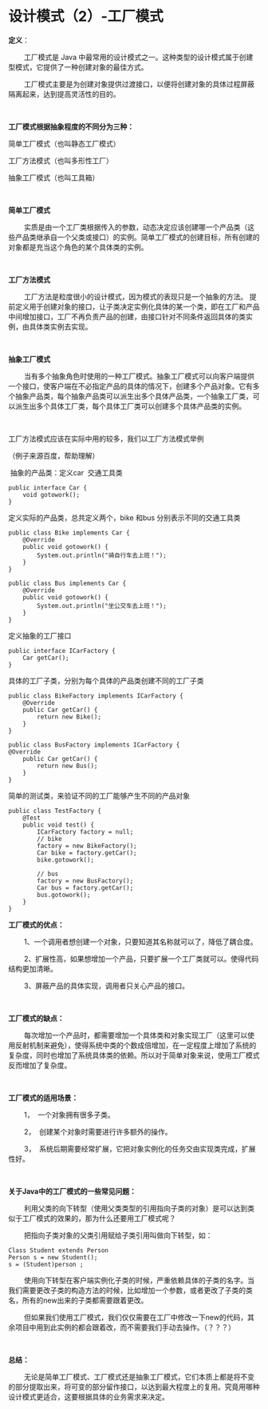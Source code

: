 # 设计模式（2）-工厂模式

**定义**：

        工厂模式是 Java 中最常用的设计模式之一。这种类型的设计模式属于创建型模式，它提供了一种创建对象的最佳方式。

        工厂模式主要是为创建对象提供过渡接口，以便将创建对象的具体过程屏蔽隔离起来，达到提高灵活性的目的。

 

**工厂模式根据抽象程度的不同分为三种：**

简单工厂模式（也叫静态工厂模式）

工厂方法模式（也叫多形性工厂）

抽象工厂模式（也叫工具箱）

 

**简单工厂模式**

        实质是由一个工厂类根据传入的参数，动态决定应该创建哪一个产品类（这些产品类继承自一个父类或接口）的实例。简单工厂模式的创建目标，所有创建的对象都是充当这个角色的某个具体类的实例。

 

**工厂方法模式**

        工厂方法是粒度很小的设计模式，因为模式的表现只是一个抽象的方法。 提前定义用于创建对象的接口，让子类决定实例化具体的某一个类，即在工厂和产品中间增加接口，工厂不再负责产品的创建，由接口针对不同条件返回具体的类实例，由具体类实例去实现。

 

**抽象工厂模式**

        当有多个抽象角色时使用的一种工厂模式。抽象工厂模式可以向客户端提供一个接口，使客户端在不必指定产品的具体的情况下，创建多个产品对象。它有多个抽象产品类，每个抽象产品类可以派生出多个具体产品类，一个抽象工厂类，可以派生出多个具体工厂类，每个具体工厂类可以创建多个具体产品类的实例。

 

工厂方法模式应该在实际中用的较多，我们以工厂方法模式举例

（例子来源百度，帮助理解）

 抽象的产品类：定义car  交通工具类

```
public interface Car {    
    void gotowork();
}
```

定义实际的产品类，总共定义两个，bike 和bus 分别表示不同的交通工具类

```
public class Bike implements Car {
    @Override
    public void gotowork() {
        System.out.println("骑自行车去上班！");
    }
}
```

```
public class Bus implements Car {
    @Override
    public void gotowork() {
        System.out.println("坐公交车去上班！");
    }
}
```

定义抽象的工厂接口

```
public interface ICarFactory {
    Car getCar();
}
```

具体的工厂子类，分别为每个具体的产品类创建不同的工厂子类

```
public class BikeFactory implements ICarFactory {
    @Override
    public Car getCar() {
        return new Bike();
    }
}
```

```
public class BusFactory implements ICarFactory {    
@Override
    public Car getCar() {        
        return new Bus();
    }
}
```

简单的测试类，来验证不同的工厂能够产生不同的产品对象

```
public class TestFactory {
    @Test
    public void test() {
        ICarFactory factory = null;
        // bike
        factory = new BikeFactory();
        Car bike = factory.getCar();
        bike.gotowork();

        // bus
        factory = new BusFactory();
        Car bus = factory.getCar();
        bus.gotowork();
    }
}
```

**工厂模式的优点：**

        1、一个调用者想创建一个对象，只要知道其名称就可以了，降低了耦合度。

        2、扩展性高，如果想增加一个产品，只要扩展一个工厂类就可以。使得代码结构更加清晰。

        3、屏蔽产品的具体实现，调用者只关心产品的接口。

 

**工厂模式的缺点：**

        每次增加一个产品时，都需要增加一个具体类和对象实现工厂（这里可以使用反射机制来避免），使得系统中类的个数成倍增加，在一定程度上增加了系统的复杂度，同时也增加了系统具体类的依赖。所以对于简单对象来说，使用工厂模式反而增加了复杂度。

 

**工厂模式的适用场景：**

        1，  一个对象拥有很多子类。

        2，  创建某个对象时需要进行许多额外的操作。

        3，  系统后期需要经常扩展，它把对象实例化的任务交由实现类完成，扩展性好。

 

**关于Java中的工厂模式的一些常见问题：**

        利用父类的向下转型（使用父类类型的引用指向子类的对象）是可以达到类似于工厂模式的效果的，那为什么还要用工厂模式呢？

        把指向子类对象的父类引用赋给子类引用叫做向下转型，如： 

```
Class Student extends Person     
Person s = new Student();    
s = (Student)person ;
```

        使用向下转型在客户端实例化子类的时候，严重依赖具体的子类的名字。当我们需要更改子类的构造方法的时候，比如增加一个参数，或者更改了子类的类名，所有的new出来的子类都需要跟着更改。    

        但如果我们使用工厂模式，我们仅仅需要在工厂中修改一下new的代码，其余项目中用到此实例的都会跟着改，而不需要我们手动去操作。（？？？）

 

**总结：**

        无论是简单工厂模式、工厂模式还是抽象工厂模式，它们本质上都是将不变的部分提取出来，将可变的部分留作接口，以达到最大程度上的复用。究竟用哪种设计模式更适合，这要根据具体的业务需求来决定。
